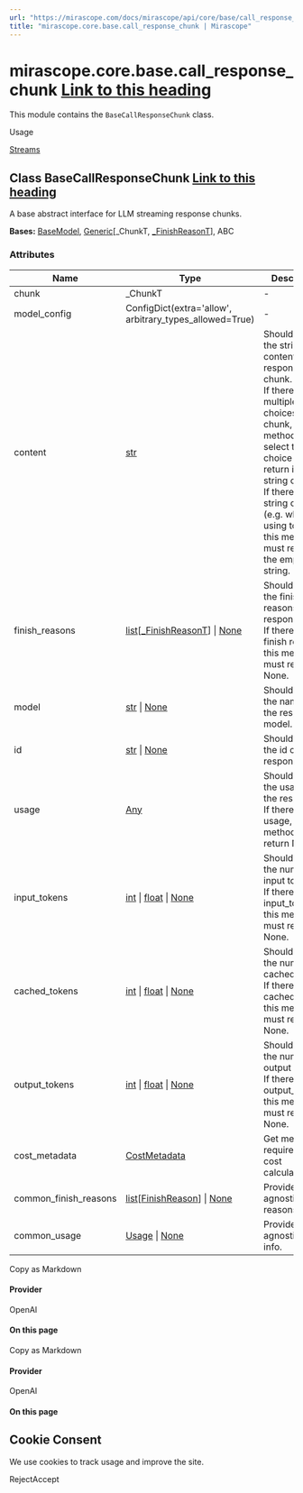 ```yaml
---
url: "https://mirascope.com/docs/mirascope/api/core/base/call_response_chunk"
title: "mirascope.core.base.call_response_chunk | Mirascope"
---
```


# mirascope.core.base.call\_response\_chunk [Link to this heading](https://mirascope.com/docs/mirascope/api/core/base/call_response_chunk\#mirascope-core-base-call-response-chunk)

This module contains the `BaseCallResponseChunk` class.

Usage

[Streams](https://mirascope.com/docs/mirascope/learn/streams#handling-streamed-responses)

## Class BaseCallResponseChunk [Link to this heading](https://mirascope.com/docs/mirascope/api/core/base/call_response_chunk\#basecallresponsechunk)

A base abstract interface for LLM streaming response chunks.

**Bases:** [BaseModel](https://docs.pydantic.dev/latest/api/base_model/), [Generic](https://docs.python.org/3/library/typing.html#typing.Generic)\[\_ChunkT, [\_FinishReasonT](https://mirascope.com/docs/mirascope/api/core/openai/call_response_chunk#finishreason)\], ABC

### Attributes

| Name | Type | Description |
| --- | --- | --- |
| chunk | \_ChunkT | - |
| model\_config | ConfigDict(extra='allow', arbitrary\_types\_allowed=True) | - |
| content | [str](https://docs.python.org/3/library/stdtypes.html#str) | Should return the string content of the response chunk.<br>If there are multiple choices in a chunk, this method should select the 0th<br>choice and return it's string content.<br>If there is no string content (e.g. when using tools), this method must return<br>the empty string. |
| finish\_reasons | [list](https://docs.python.org/3/library/stdtypes.html#list)\[[\_FinishReasonT](https://mirascope.com/docs/mirascope/api/core/openai/call_response_chunk#finishreason)\] \| [None](https://docs.python.org/3/library/constants.html#None) | Should return the finish reasons of the response.<br>If there is no finish reason, this method must return None. |
| model | [str](https://docs.python.org/3/library/stdtypes.html#str) \| [None](https://docs.python.org/3/library/constants.html#None) | Should return the name of the response model. |
| id | [str](https://docs.python.org/3/library/stdtypes.html#str) \| [None](https://docs.python.org/3/library/constants.html#None) | Should return the id of the response. |
| usage | [Any](https://docs.python.org/3/library/typing.html#typing.Any) | Should return the usage of the response.<br>If there is no usage, this method must return None. |
| input\_tokens | [int](https://docs.python.org/3/library/functions.html#int) \| [float](https://docs.python.org/3/library/functions.html#float) \| [None](https://docs.python.org/3/library/constants.html#None) | Should return the number of input tokens.<br>If there is no input\_tokens, this method must return None. |
| cached\_tokens | [int](https://docs.python.org/3/library/functions.html#int) \| [float](https://docs.python.org/3/library/functions.html#float) \| [None](https://docs.python.org/3/library/constants.html#None) | Should return the number of cached tokens.<br>If there is no cached\_tokens, this method must return None. |
| output\_tokens | [int](https://docs.python.org/3/library/functions.html#int) \| [float](https://docs.python.org/3/library/functions.html#float) \| [None](https://docs.python.org/3/library/constants.html#None) | Should return the number of output tokens.<br>If there is no output\_tokens, this method must return None. |
| cost\_metadata | [CostMetadata](https://mirascope.com/docs/mirascope/api/core/base/types#costmetadata) | Get metadata required for cost calculation. |
| common\_finish\_reasons | [list](https://docs.python.org/3/library/stdtypes.html#list)\[[FinishReason](https://mirascope.com/docs/mirascope/api/core/openai/call_response_chunk#finishreason)\] \| [None](https://docs.python.org/3/library/constants.html#None) | Provider-agnostic finish reasons. |
| common\_usage | [Usage](https://mirascope.com/docs/mirascope/api/core/base/types#usage) \| [None](https://docs.python.org/3/library/constants.html#None) | Provider-agnostic usage info. |

Copy as Markdown

#### Provider

OpenAI

#### On this page

Copy as Markdown

#### Provider

OpenAI

#### On this page

## Cookie Consent

We use cookies to track usage and improve the site.

RejectAccept